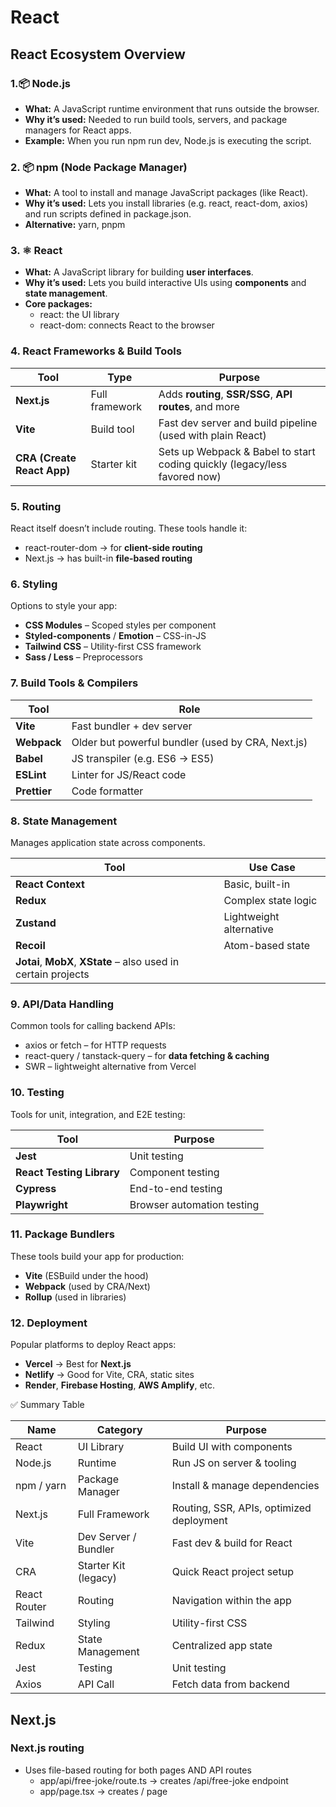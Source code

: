 # React



## React Ecosystem Overview



### 1.📦 Node.js

- **What:** A JavaScript runtime environment that runs outside the browser.
- **Why it’s used:** Needed to run build tools, servers, and package managers for React apps.
- **Example:** When you run npm run dev, Node.js is executing the script.



### 2. 📦 npm (Node Package Manager)

- **What:** A tool to install and manage JavaScript packages (like React).
- **Why it’s used:** Lets you install libraries (e.g. react, react-dom, axios) and run scripts defined in package.json.
- **Alternative:** yarn, pnpm



### 3. ⚛️ React

- **What:** A JavaScript library for building **user interfaces**.
- **Why it’s used:** Lets you build interactive UIs using **components** and **state management**.
- **Core packages:**
  - react: the UI library
  - react-dom: connects React to the browser



### 4. React Frameworks & Build Tools

| **Tool**                   | **Type**       | **Purpose**                                                  |
| -------------------------- | -------------- | ------------------------------------------------------------ |
| **Next.js**                | Full framework | Adds **routing**, **SSR/SSG**, **API routes**, and more      |
| **Vite**                   | Build tool     | Fast dev server and build pipeline (used with plain React)   |
| **CRA (Create React App)** | Starter kit    | Sets up Webpack & Babel to start coding quickly (legacy/less favored now) |



### 5. Routing

React itself doesn’t include routing. These tools handle it:

- react-router-dom → for **client-side routing**
- Next.js → has built-in **file-based routing**



### 6. Styling

Options to style your app:

- **CSS Modules** – Scoped styles per component
- **Styled-components** / **Emotion** – CSS-in-JS
- **Tailwind CSS** – Utility-first CSS framework
- **Sass / Less** – Preprocessors



### 7. Build Tools & Compilers

| **Tool**     | **Role**                                          |
| ------------ | ------------------------------------------------- |
| **Vite**     | Fast bundler + dev server                         |
| **Webpack**  | Older but powerful bundler (used by CRA, Next.js) |
| **Babel**    | JS transpiler (e.g. ES6 → ES5)                    |
| **ESLint**   | Linter for JS/React code                          |
| **Prettier** | Code formatter                                    |



### 8. State Management

Manages application state across components.

| **Tool**                                                     | **Use Case**            |
| ------------------------------------------------------------ | ----------------------- |
| **React Context**                                            | Basic, built-in         |
| **Redux**                                                    | Complex state logic     |
| **Zustand**                                                  | Lightweight alternative |
| **Recoil**                                                   | Atom-based state        |
| **Jotai**, **MobX**, **XState** – also used in certain projects |                         |



### 9. API/Data Handling

Common tools for calling backend APIs:

- axios or fetch – for HTTP requests
- react-query / tanstack-query – for **data fetching & caching**
- SWR – lightweight alternative from Vercel



### 10. Testing

Tools for unit, integration, and E2E testing:

| **Tool**                  | **Purpose**                |
| ------------------------- | -------------------------- |
| **Jest**                  | Unit testing               |
| **React Testing Library** | Component testing          |
| **Cypress**               | End-to-end testing         |
| **Playwright**            | Browser automation testing |



### 11. Package Bundlers

These tools build your app for production:

- **Vite** (ESBuild under the hood)
- **Webpack** (used by CRA/Next)
- **Rollup** (used in libraries)



### 12. Deployment

Popular platforms to deploy React apps:

- **Vercel** → Best for **Next.js**
- **Netlify** → Good for Vite, CRA, static sites
- **Render**, **Firebase Hosting**, **AWS Amplify**, etc.



✅ Summary Table

| **Name**     | **Category**         | **Purpose**                              |
| ------------ | -------------------- | ---------------------------------------- |
| React        | UI Library           | Build UI with components                 |
| Node.js      | Runtime              | Run JS on server & tooling               |
| npm / yarn   | Package Manager      | Install & manage dependencies            |
| Next.js      | Full Framework       | Routing, SSR, APIs, optimized deployment |
| Vite         | Dev Server / Bundler | Fast dev & build for React               |
| CRA          | Starter Kit (legacy) | Quick React project setup                |
| React Router | Routing              | Navigation within the app                |
| Tailwind     | Styling              | Utility-first CSS                        |
| Redux        | State Management     | Centralized app state                    |
| Jest         | Testing              | Unit testing                             |
| Axios        | API Call             | Fetch data from backend                  |





## Next.js 



### Next.js routing

- Uses file-based routing for both pages AND API routes
  - app/api/free-joke/route.ts → creates /api/free-joke endpoint
  - app/page.tsx → creates / page

